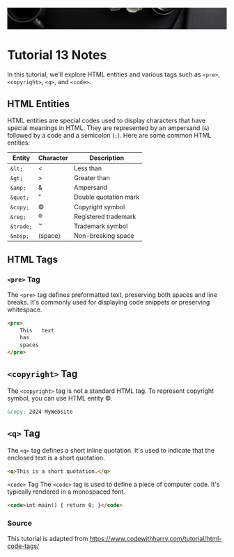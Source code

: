 ![Banner](https://github.com/Auspicious-EX/DailyWebDev/blob/main/Day%2013/images/banner.gif?raw=true)

# Tutorial **13** Notes

In this tutorial, we'll explore HTML entities and various tags such as `<pre>`, `<copyright>`, `<q>`, and `<code>`.

## HTML Entities

HTML entities are special codes used to display characters that have special meanings in HTML. They are represented by an ampersand (`&`) followed by a code and a semicolon (`;`). Here are some common HTML entities:

| Entity | Character | Description             |
|--------|-----------|-------------------------|
| `&lt;` | <         | Less than               |
| `&gt;` | >         | Greater than            |
| `&amp;`| &         | Ampersand               |
| `&quot;`| "        | Double quotation mark   |
| `&copy;`| ©        | Copyright symbol        |
| `&reg;` | ®        | Registered trademark    |
| `&trade;`| ™      | Trademark symbol        |
| `&nbsp;`| (space)        | Non-breaking space      |

## HTML Tags

### `<pre>` Tag

The `<pre>` tag defines preformatted text, preserving both spaces and line breaks. It's commonly used for displaying code snippets or preserving whitespace.

```html
<pre>
    This   text
    has
    spaces
</pre>
```

## `<copyright>` Tag
The `<copyright>` tag is not a standard HTML tag. To represent copyright symbol, you can use HTML entity &copy;.
```html
&copy; 2024 MyWebsite
```

## `<q>` Tag
The `<q>` tag defines a short inline quotation. It's used to indicate that the enclosed text is a short quotation.

```html
<q>This is a short quotation.</q>
```

`<code>` Tag
The  `<code>` tag is used to define a piece of computer code. It's typically rendered in a monospaced font.
```html
<code>int main() { return 0; }</code>
```

### Source
This tutorial is adapted from https://www.codewithharry.com/tutorial/html-code-tags/